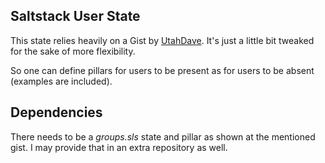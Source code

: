 ## Saltstack User State

This state relies heavily on a Gist by [UtahDave](https://gist.github.com/UtahDave/3785738).
It's just a little bit tweaked for the sake of more flexibility.

So one can define pillars for users to be present as for users to be absent (examples are included).

## Dependencies

There needs to be a *groups.sls* state and pillar as shown at the mentioned gist.
I may provide that in an extra repository as well.
